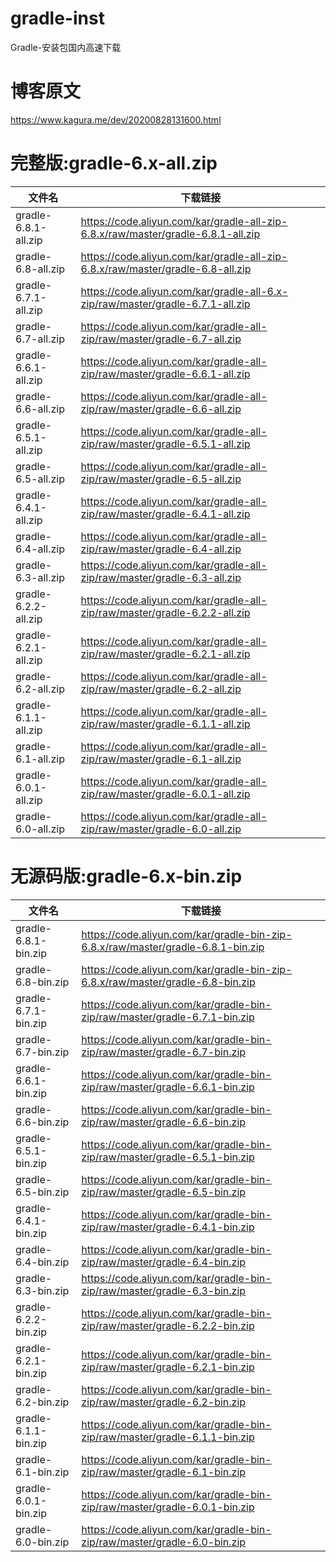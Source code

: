 # gradle-inst
Gradle-安装包国内高速下载

# 博客原文
https://www.kagura.me/dev/20200828131600.html

# 完整版:gradle-6.x-all.zip
|文件名|下载链接|
|--|--|
| gradle-6.8.1-all.zip	| https://code.aliyun.com/kar/gradle-all-zip-6.8.x/raw/master/gradle-6.8.1-all.zip |
| gradle-6.8-all.zip	| https://code.aliyun.com/kar/gradle-all-zip-6.8.x/raw/master/gradle-6.8-all.zip |
| gradle-6.7.1-all.zip	| https://code.aliyun.com/kar/gradle-all-6.x-zip/raw/master/gradle-6.7.1-all.zip |
| gradle-6.7-all.zip	| https://code.aliyun.com/kar/gradle-all-zip/raw/master/gradle-6.7-all.zip |
| gradle-6.6.1-all.zip	| https://code.aliyun.com/kar/gradle-all-zip/raw/master/gradle-6.6.1-all.zip |
| gradle-6.6-all.zip	| https://code.aliyun.com/kar/gradle-all-zip/raw/master/gradle-6.6-all.zip |
| gradle-6.5.1-all.zip	| https://code.aliyun.com/kar/gradle-all-zip/raw/master/gradle-6.5.1-all.zip |
| gradle-6.5-all.zip	| https://code.aliyun.com/kar/gradle-all-zip/raw/master/gradle-6.5-all.zip |
| gradle-6.4.1-all.zip	| https://code.aliyun.com/kar/gradle-all-zip/raw/master/gradle-6.4.1-all.zip |
| gradle-6.4-all.zip	| https://code.aliyun.com/kar/gradle-all-zip/raw/master/gradle-6.4-all.zip |
| gradle-6.3-all.zip	| https://code.aliyun.com/kar/gradle-all-zip/raw/master/gradle-6.3-all.zip |
| gradle-6.2.2-all.zip	| https://code.aliyun.com/kar/gradle-all-zip/raw/master/gradle-6.2.2-all.zip |
| gradle-6.2.1-all.zip	| https://code.aliyun.com/kar/gradle-all-zip/raw/master/gradle-6.2.1-all.zip |
| gradle-6.2-all.zip	| https://code.aliyun.com/kar/gradle-all-zip/raw/master/gradle-6.2-all.zip |
| gradle-6.1.1-all.zip	| https://code.aliyun.com/kar/gradle-all-zip/raw/master/gradle-6.1.1-all.zip |
| gradle-6.1-all.zip	| https://code.aliyun.com/kar/gradle-all-zip/raw/master/gradle-6.1-all.zip |
| gradle-6.0.1-all.zip	| https://code.aliyun.com/kar/gradle-all-zip/raw/master/gradle-6.0.1-all.zip |
| gradle-6.0-all.zip	| https://code.aliyun.com/kar/gradle-all-zip/raw/master/gradle-6.0-all.zip |

# 无源码版:gradle-6.x-bin.zip
|文件名|下载链接|
|--|--|
| gradle-6.8.1-bin.zip	| https://code.aliyun.com/kar/gradle-bin-zip-6.8.x/raw/master/gradle-6.8.1-bin.zip |
| gradle-6.8-bin.zip	| https://code.aliyun.com/kar/gradle-bin-zip-6.8.x/raw/master/gradle-6.8-bin.zip |
| gradle-6.7.1-bin.zip	| https://code.aliyun.com/kar/gradle-bin-zip/raw/master/gradle-6.7.1-bin.zip |
| gradle-6.7-bin.zip	| https://code.aliyun.com/kar/gradle-bin-zip/raw/master/gradle-6.7-bin.zip |
| gradle-6.6.1-bin.zip	| https://code.aliyun.com/kar/gradle-bin-zip/raw/master/gradle-6.6.1-bin.zip |
| gradle-6.6-bin.zip	| https://code.aliyun.com/kar/gradle-bin-zip/raw/master/gradle-6.6-bin.zip |
| gradle-6.5.1-bin.zip	| https://code.aliyun.com/kar/gradle-bin-zip/raw/master/gradle-6.5.1-bin.zip |
| gradle-6.5-bin.zip	| https://code.aliyun.com/kar/gradle-bin-zip/raw/master/gradle-6.5-bin.zip |
| gradle-6.4.1-bin.zip	| https://code.aliyun.com/kar/gradle-bin-zip/raw/master/gradle-6.4.1-bin.zip |
| gradle-6.4-bin.zip	| https://code.aliyun.com/kar/gradle-bin-zip/raw/master/gradle-6.4-bin.zip |
| gradle-6.3-bin.zip	| https://code.aliyun.com/kar/gradle-bin-zip/raw/master/gradle-6.3-bin.zip |
| gradle-6.2.2-bin.zip	| https://code.aliyun.com/kar/gradle-bin-zip/raw/master/gradle-6.2.2-bin.zip |
| gradle-6.2.1-bin.zip	| https://code.aliyun.com/kar/gradle-bin-zip/raw/master/gradle-6.2.1-bin.zip |
| gradle-6.2-bin.zip	| https://code.aliyun.com/kar/gradle-bin-zip/raw/master/gradle-6.2-bin.zip |
| gradle-6.1.1-bin.zip	| https://code.aliyun.com/kar/gradle-bin-zip/raw/master/gradle-6.1.1-bin.zip |
| gradle-6.1-bin.zip	| https://code.aliyun.com/kar/gradle-bin-zip/raw/master/gradle-6.1-bin.zip |
| gradle-6.0.1-bin.zip	| https://code.aliyun.com/kar/gradle-bin-zip/raw/master/gradle-6.0.1-bin.zip |
| gradle-6.0-bin.zip	| https://code.aliyun.com/kar/gradle-bin-zip/raw/master/gradle-6.0-bin.zip |
